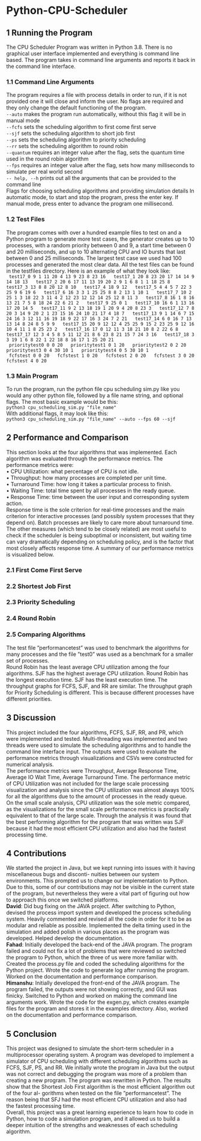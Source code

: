 # Python-CPU-Scheduler
## 1 Running the Program
The CPU Scheduler Program was written in Python 3.8. There is no graphical user interface implemented and
everything is command line based. The program takes in command line arguments and reports it back in the
command line interface.
### 1.1 Command Line Arguments
The program requires a file with process details in order to run, if it is not provided one it will close and inform
the user. No flags are required and they only change the default functioning of the program.  
`--auto` makes the program run automatically, without this flag it will be in manual mode  
`--fcfs` sets the scheduling algorithm to first come first serve  
`--sjf` sets the scheduling algorithm to short job first  
`--ps` sets the scheduling algorithm to priority scheduling  
`--rr` sets the scheduling algorithm to round robin  
`--quantum` requires an integer value after the flag, sets the quantum time used in the round robin algorithm  
`--fps` requires an integer value after the flag, sets how many milliseconds to simulate per real world second  
`-- help, --h` prints out all the arguments that can be provided to the command line  
Flags for choosing scheduling algorithms and providing simulation details
In automatic mode, to start and stop the program, press the enter key. If manual mode, press enter to advance
the program one millisecond.
### 1.2 Test Files
The program comes with over a hundred example files to test on and a Python program to generate more test
cases, the generator creates up to 10 processes, with a random priority between 0 and 9, a start time between
0 and 20 milliseconds, and up to 10 alternating CPU and IO bursts that last between 0 and 25 milliseconds.
The largest test case we used had 100 processes and generated the most clear data. All the test files can be
found in the testfiles directory. Here is an example of what they look like:  
` test17_0 9 1 11 20 4 13 9 23 8 23 16  
  test17_1 20 8 23 20 17 14 14 9 14 18 13  
  test17_2 20 6 17 11 13 19 20 2 9 1 6 8 1 1 18 25 8  
  test17_3 13 8 8 20 12 8 10  
  test17_4 18 9 12  
  test17_5 4 4 5 7 22 3 25 9 6 19 6  
  test17_6 16 3 3 1 25 25 8 8 2 13 1 10 1  
  test17_7 10 2 25 1 3 18 22 3 11 4 2 12 23 12 12 14 25 12 8 11 3  
  test17_8 16 1 8 16 13 21 7 5 8 18 24 22 6 21 2  
  test17_9 25 0 1  
  test17_10 16 6 1 13 16 17 20 14 5  
  test17_11 9 2 13 18 19 1 20 9 4 20 8 23 3  
  test17_12 7 8 20 3 14 9 20 2 1 23 15 16 24 10 21 17 4 18 7  
  test17_13 9 1 14 6 7 15 24 16 3 12 11 16 19 18 9 22 17 16 3 24 7 2 21  
  test17_14 6 0 16 7 13 13 14 8 24 8 5 9 9  
  test17_15 20 9 12 12 4 25 25 9 15 2 23 25 9 12 16 10 4 11 1 8 25 23 2  
  test17_16 17 0 12 11 3 18 21 10 8 2 22 6 8  
  test17_17 12 3 4 5 8 5 11 12 21 8 6 23 8 21 15 7 24 3 16  
  test17_18 3 3 19 1 6 8 22 1 22 18 8 16 17 1 25 20 21`    
` prioritytest0 0 0 20  
  prioritytest1 0 1 20  
  prioritytest2 0 2 20  
  prioritytest3 0 4 30 10 1  
  prioritytest4 0 5 30 10 1`  
` fcfstest 0 0 20  
  fcfstest 1 0 20  
  fcfstest 2 0 20  
  fcfstest 3 0 20  
  fcfstest 4 0 20`  

### 1.3 Main Program
To run the program, run the python file cpu scheduling sim.py like you would any other python file, followed
by a file name string, and optional flags. The most basic example would be this:  
`python3 cpu_scheduling_sim.py "file_name"`  
With additional flags, it may look like this:  
`python3 cpu_scheduling_sim.py "file_name" --auto --fps 60 --sjf`  
## 2 Performance and Comparison
This section looks at the four algorithms that was implemented. Each algorithm was evaluated through the
performance metrics. The performance metrics were:  
• CPU Utilization: what percentage of CPU is not idle.  
• Throughput: how many processes are completed per unit time.  
• Turnaround Time: how long it takes a particular process to finish.  
• Waiting Time: total time spent by all processes in the ready queue.  
• Response Time: time between the user input and corresponding system action.  
Response time is the sole criterion for real-time processes and the main criterion for interactive processes (and
possibly system processes that they depend on). Batch processes are likely to care more about turnaround
time. The other measures (which tend to be closely related) are most useful to check if the scheduler is being
suboptimal or inconsistent, but waiting time can vary dramatically depending on scheduling policy, and is the
factor that most closely affects response time.
A summary of our performance metrics is visualized below.  
### 2.1 First Come First Serve
### 2.2 Shortest Job First
### 2.3 Priority Scheduling
### 2.4 Round Robin
### 2.5 Comparing Algorithms
The test file ”performancetest” was used to benchmark the algorithms for many processes and the file ”test0”
was used as a benchmark for a smaller set of processes.  
Round Robin has the least average CPU utilization among the four algorithms. SJF has the highest average
CPU utilization. Round Robin has the longest execution time. SJF has the least execution time.
The throughput graphs for FCFS, SJF, and RR are similar. The throughput graph for Priority Scheduling is
different. This is because different processes have different priorities.

## 3 Discussion
This project included the four algorithms, FCFS, SJF, RR, and PR, which were implemented and tested.
Multi-threading was implemented and two threads were used to simulate the scheduling algorithms and to
handle the command line interface input. The outputs were used to evaluate the performance metrics through
visualizations and CSVs were constructed for numerical analysis.  
The performance metrics were Throughput, Average Response Time, Average IO Wait Time, Average Turnaround
Time. The performance metric of CPU Utilization was not included for the large scale processing visualization
and analysis since the CPU utilization was almost always 100% for all the algorithms due to the amount of
processes in the ready queue. On the small scale analysis, CPU utilization was the sole metric compared, as
the visualizations for the small scale performance metrics is practically equivalent to that of the large scale.
Through the analysis it was found that the best performing algorithm for the program that was written
was SJF because it had the most efficient CPU utilization and also had the fastest processing time.
## 4 Contributions
We started the project in Java, but we kept running into issues with it having miscellaneous bugs and disconti-
nuities between our system environments. This prompted us to change our implementation to Python. Due to
this, some of our contributions may not be visible in the current state of the program, but nevertheless they
were a vital part of figuring out how to approach this once we switched platforms.  
**David**: Did bug fixing on the JAVA project. After switching to Python, devised the process import system and
developed the process scheduling system. Heavily commented and revised all the code in order for it to be as
modular and reliable as possible. Implemented the delta timing used in the simulation and added polish in
various places as the program was developed. Helped develop the documentation.  
**Fahad**: Initially developed the back-end of the JAVA program. The program failed and could not fix a lot of
problems that were reviewed so switched the program to Python, which the three of us were more familiar
with. Created the process.py file and coded the scheduling algorithms for the Python project. Wrote the code
to generate log after running the program. Worked on the documentation and performance comparison.  
**Himanshu**: Initially developed the front-end of the JAVA program. The program failed, the outputs were
not showing correctly, and GUI was finicky. Switched to Python and worked on making the command line
arguments work. Wrote the code for the exgen.py, which creates example files for the program and stores it in
the examples directory. Also, worked on the documentation and performance comparison.
## 5 Conclusion
This project was designed to simulate the short-term scheduler in a multiprocessor operating system. A
program was developed to implement a simulator of CPU scheduling with different scheduling algorithms such
as FCFS, SJF, PS, and RR. We initially wrote the program in Java but the output was not correct and debugging
the program was more of a problem than creating a new program. The program was rewritten in Python.
The results show that the Shortest Job First algorithm is the most efficient algorithm out of the four al-
gorithms when tested on the file ”performancetest”. The reason being that SFJ had the most efficient CPU
utilization and also had the fastest processing time.  
Overall, this project was a great learning experience to learn how to code in Python, how to code a simulation
program, and it allowed us to build a deeper intuition of the strengths and weaknesses of each scheduling
algorithm.
